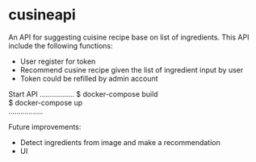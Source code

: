 # cusineapi
An API for suggesting cuisine recipe base on list of ingredients. 
This API include the following functions:
 + User register for token
 + Recommend cusine recipe given the list of ingredient input by user
 + Token could be refilled by admin account
 
Start API 
.................
$ docker-compose build <br>
$ docker-compose up <br>
.................

Future improvements:
* Detect ingredients from image and make a recommendation
* UI 
